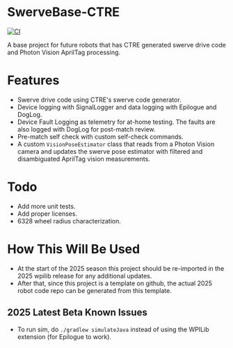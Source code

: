 # SwerveBase-CTRE
[![CI](https://github.com/Team334/SwerveBase-CTRE/actions/workflows/main.yml/badge.svg)](https://github.com/Team334/SwerveBase-CTRE/actions/workflows/main.yml)

A base project for future robots that has CTRE generated swerve drive code and Photon Vision AprilTag processing.

# Features
- Swerve drive code using CTRE's swerve code generator.
- Device logging with SignalLogger and data logging with Epilogue and DogLog.
- Device Fault Logging as telemetry for at-home testing. The faults are also logged with DogLog for post-match review.
- Pre-match self check with custom self-check commands.
- A custom `VisionPoseEstimator` class that reads from a Photon Vision camera and updates the swerve pose estimator with filtered and disambiguated AprilTag vision measurements.

# Todo
- Add more unit tests.
- Add proper licenses.
- 6328 wheel radius characterization.

# How This Will Be Used
- At the start of the 2025 season this project should be re-imported in the 2025 wpilib release for any additional updates.
- After that, since this project is a template on github, the actual 2025 robot code repo can be generated from this template.

## 2025 Latest Beta Known Issues
- To run sim, do `./gradlew simulateJava` instead of using the WPILib extension (for Epilogue to work).
